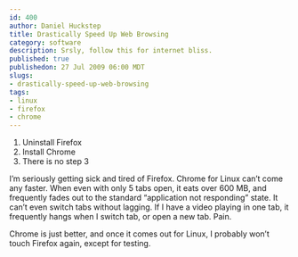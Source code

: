 ```yaml
--- 
id: 400
author: Daniel Huckstep
title: Drastically Speed Up Web Browsing
category: software
description: Srsly, follow this for internet bliss.
published: true
publishedon: 27 Jul 2009 06:00 MDT
slugs: 
- drastically-speed-up-web-browsing
tags: 
- linux
- firefox
- chrome
---
```

1.  Uninstall Firefox
2.  Install Chrome
3.  There is no step 3

I’m seriously getting sick and tired of Firefox. Chrome for Linux can’t
come any faster. When even with only 5 tabs open, it eats over 600 MB,
and frequently fades out to the standard “application not responding”
state. It can’t even switch tabs without lagging. If I have a video
playing in one tab, it frequently hangs when I switch tab, or open a new
tab. Pain.

Chrome is just better, and once it comes out for Linux, I probably won’t
touch Firefox again, except for testing.